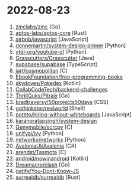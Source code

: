 # 2022-08-23

1. [zinclabs/zinc](https://github.com/zinclabs/zinc "ZincSearch. A lightweight alternative to elasticsearch that requires minimal resources, written in Go.") [Go]
2. [aptos-labs/aptos-core](https://github.com/aptos-labs/aptos-core "A layer 1 for everyone!") [Rust]
3. [airbnb/javascript](https://github.com/airbnb/javascript "JavaScript Style Guide") [JavaScript]
4. [donnemartin/system-design-primer](https://github.com/donnemartin/system-design-primer "Learn how to design large-scale systems. Prep for the system design interview. Includes Anki flashcards.") [Python]
5. [ytdl-org/youtube-dl](https://github.com/ytdl-org/youtube-dl "Command-line program to download videos from YouTube.com and other video sites") [Python]
6. [Grasscutters/Grasscutter](https://github.com/Grasscutters/Grasscutter "A server software reimplementation for a certain anime game.") [Java]
7. [supabase/supabase](https://github.com/supabase/supabase "The open source Firebase alternative. Follow to stay updated about our public Beta.") [TypeScript]
8. [jart/cosmopolitan](https://github.com/jart/cosmopolitan "build-once run-anywhere c library") [C]
9. [EbookFoundation/free-programming-books](https://github.com/EbookFoundation/free-programming-books "📚 Freely available programming books") 
10. [skydoves/Pokedex](https://github.com/skydoves/Pokedex "🗡️ Pokedex demonstrates modern Android development with Hilt, Material Motion, Coroutines, Flow, Jetpack (Room, ViewModel) based on MVVM architecture.") [Kotlin]
11. [CollabCodeTech/backend-challenges](https://github.com/CollabCodeTech/backend-challenges "A public list of open-source challenges from jobs around the world") 
12. [ThrillQuks/Pitraix](https://github.com/ThrillQuks/Pitraix "Modern Self-Modifying Cross-Platform Peer-to-Peer Botnet over TOR") [Go]
13. [bradtraversy/50projects50days](https://github.com/bradtraversy/50projects50days "50+ mini web projects using HTML, CSS & JS") [CSS]
14. [gothinkster/realworld](https://github.com/gothinkster/realworld "The mother of all demo apps — Exemplary fullstack Medium.com clone powered by React, Angular, Node, Django, and many more 🏅") [Shell]
15. [poteto/hiring-without-whiteboards](https://github.com/poteto/hiring-without-whiteboards "⭐️ Companies that don't have a broken hiring process") [JavaScript]
16. [karanpratapsingh/system-design](https://github.com/karanpratapsingh/system-design "Learn how to design systems at scale and prepare for system design interviews") 
17. [Genymobile/scrcpy](https://github.com/Genymobile/scrcpy "Display and control your Android device") [C]
18. [unifyai/ivy](https://github.com/unifyai/ivy "The Unified Machine Learning Framework") [Python]
19. [networkx/networkx](https://github.com/networkx/networkx "Network Analysis in Python") [Python]
20. [AvaloniaUI/Avalonia](https://github.com/AvaloniaUI/Avalonia "A cross-platform UI framework for .NET") [C#]
21. [arendst/Tasmota](https://github.com/arendst/Tasmota "Alternative firmware for ESP8266 with easy configuration using webUI, OTA updates, automation using timers or rules, expandability and entirely local control over MQTT, HTTP, Serial or KNX. Full documentation at") [C]
22. [android/nowinandroid](https://github.com/android/nowinandroid "A fully functional Android app built entirely with Kotlin and Jetpack Compose") [Kotlin]
23. [Dreamacro/clash](https://github.com/Dreamacro/clash "A rule-based tunnel in Go.") [Go]
24. [getify/You-Dont-Know-JS](https://github.com/getify/You-Dont-Know-JS "A book series on JavaScript. @YDKJS on twitter.") 
25. [surrealdb/surrealdb](https://github.com/surrealdb/surrealdb "A scalable, distributed, collaborative, document-graph database, for the realtime web") [Rust]
